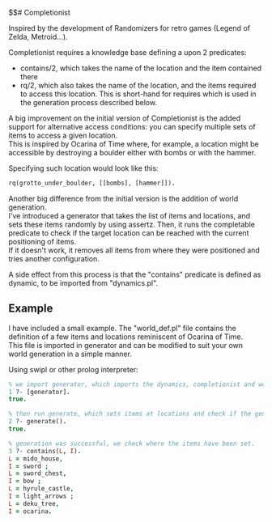 $$# Completionist  

Inspired by the development of Randomizers for retro games (Legend of Zelda, Metroid...). 

Completionist requires a knowledge base defining a upon 2 predicates: 
- contains/2, which takes the name of the location and the item contained there
- rq/2, which also takes the name of the location, and the items required to access this location. This is short-hand for requires which is used in the generation process described below. 

A big improvement on the initial version of Completionist is the added support for alternative access conditions: you can specify multiple sets of items to access a given location.  
This is inspired by Ocarina of Time where, for example, a location might be accessible by destroying a boulder either with bombs or with the hammer.  

Specifying such location would look like this:  
```prolog
rq(grotto_under_boulder, [[bombs], [hammer]]).
```

Another big difference from the initial version is the addition of world generation.   
I've introduced a generator that takes the list of items and locations, and sets these items randomly by using assertz. 
Then, it runs the completable predicate to check if the target location can be reached with the current positioning of items.  
If it doesn't work, it removes all items from where they were positioned and tries another configuration.  

A side effect from this process is that the "contains" predicate is defined as dynamic, to be imported from "dynamics.pl".


## Example  

I have included a small example. The "world_def.pl" file contains the definition of a few items and locations reminiscent of Ocarina of Time.  
This file is imported in generator and can be modified to suit your own world generation in a simple manner. 

Using swipl or other prolog interpreter:   
```prolog    
% we import generator, which imports the dynamics, completionist and world_def knowledge bases
1 ?- [generator].
true.

% then run generate, which sets items at locations and check if the generated seed is completeable
2 ?- generate().
true.

% generation was successful, we check where the items have been set.
3 ?- contains(L, I).
L = mido_house,
I = sword ;
L = sword_chest,
I = bow ;
L = hyrule_castle,
I = light_arrows ;
L = deku_tree,
I = ocarina.
```